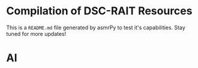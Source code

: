 
Compilation of DSC-RAIT Resources
=================================


This is a ``README.md`` file generated by asmrPy to test it's capabilities. Stay tuned for more updates!
# AI
